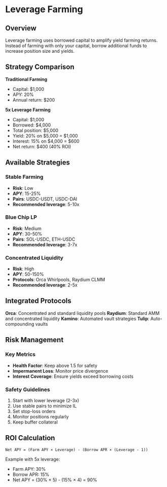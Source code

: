 # Leverage Farming

## Overview

Leverage farming uses borrowed capital to amplify yield farming returns. Instead of farming with only your capital, borrow additional funds to increase position size and yields.

## Strategy Comparison

**Traditional Farming**
- Capital: $1,000
- APY: 20%
- Annual return: $200

**5x Leverage Farming**  
- Capital: $1,000
- Borrowed: $4,000
- Total position: $5,000
- Yield: 20% on $5,000 = $1,000
- Interest: 15% on $4,000 = $600
- Net return: $400 (40% ROI)

## Available Strategies

### Stable Farming
- **Risk**: Low
- **APY**: 15-25%
- **Pairs**: USDC-USDT, USDC-DAI
- **Recommended leverage**: 5-10x

### Blue Chip LP
- **Risk**: Medium
- **APY**: 30-50%
- **Pairs**: SOL-USDC, ETH-USDC
- **Recommended leverage**: 3-7x

### Concentrated Liquidity
- **Risk**: High
- **APY**: 50-150%
- **Protocols**: Orca Whirlpools, Raydium CLMM
- **Recommended leverage**: 2-5x

## Integrated Protocols

**Orca**: Concentrated and standard liquidity pools
**Raydium**: Standard AMM and concentrated liquidity
**Kamino**: Automated vault strategies
**Tulip**: Auto-compounding vaults

## Risk Management

### Key Metrics
- **Health Factor**: Keep above 1.5 for safety
- **Impermanent Loss**: Monitor price divergence
- **Interest Coverage**: Ensure yields exceed borrowing costs

### Safety Guidelines
1. Start with lower leverage (2-3x)
2. Use stable pairs to minimize IL
3. Set stop-loss orders
4. Monitor positions regularly
5. Keep buffer collateral

## ROI Calculation
```
Net APY = (Farm APY × Leverage) - (Borrow APR × (Leverage - 1))
```

Example with 5x leverage:
- Farm APY: 30%
- Borrow APR: 15%
- Net APY = (30% × 5) - (15% × 4) = 90%